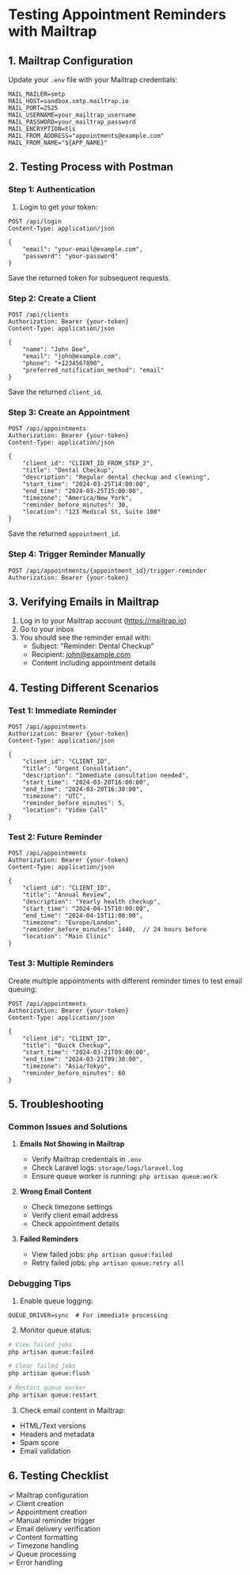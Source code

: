 # Testing Appointment Reminders with Mailtrap

## 1. Mailtrap Configuration

Update your `.env` file with your Mailtrap credentials:

```env
MAIL_MAILER=smtp
MAIL_HOST=sandbox.smtp.mailtrap.io
MAIL_PORT=2525
MAIL_USERNAME=your_mailtrap_username
MAIL_PASSWORD=your_mailtrap_password
MAIL_ENCRYPTION=tls
MAIL_FROM_ADDRESS="appointments@example.com"
MAIL_FROM_NAME="${APP_NAME}"
```

## 2. Testing Process with Postman

### Step 1: Authentication

1. Login to get your token:
```http
POST /api/login
Content-Type: application/json

{
    "email": "your-email@example.com",
    "password": "your-password"
}
```

Save the returned token for subsequent requests.

### Step 2: Create a Client

```http
POST /api/clients
Authorization: Bearer {your-token}
Content-Type: application/json

{
    "name": "John Doe",
    "email": "john@example.com",
    "phone": "+1234567890",
    "preferred_notification_method": "email"
}
```

Save the returned `client_id`.

### Step 3: Create an Appointment

```http
POST /api/appointments
Authorization: Bearer {your-token}
Content-Type: application/json

{
    "client_id": "CLIENT_ID_FROM_STEP_2",
    "title": "Dental Checkup",
    "description": "Regular dental checkup and cleaning",
    "start_time": "2024-03-25T14:00:00",
    "end_time": "2024-03-25T15:00:00",
    "timezone": "America/New_York",
    "reminder_before_minutes": 30,
    "location": "123 Medical St, Suite 100"
}
```

Save the returned `appointment_id`.

### Step 4: Trigger Reminder Manually

```http
POST /api/appointments/{appointment_id}/trigger-reminder
Authorization: Bearer {your-token}
```

## 3. Verifying Emails in Mailtrap

1. Log in to your Mailtrap account (https://mailtrap.io)
2. Go to your inbox
3. You should see the reminder email with:
   - Subject: "Reminder: Dental Checkup"
   - Recipient: john@example.com
   - Content including appointment details

## 4. Testing Different Scenarios

### Test 1: Immediate Reminder

```http
POST /api/appointments
Authorization: Bearer {your-token}
Content-Type: application/json

{
    "client_id": "CLIENT_ID",
    "title": "Urgent Consultation",
    "description": "Immediate consultation needed",
    "start_time": "2024-03-20T16:00:00",
    "end_time": "2024-03-20T16:30:00",
    "timezone": "UTC",
    "reminder_before_minutes": 5,
    "location": "Video Call"
}
```

### Test 2: Future Reminder

```http
POST /api/appointments
Authorization: Bearer {your-token}
Content-Type: application/json

{
    "client_id": "CLIENT_ID",
    "title": "Annual Review",
    "description": "Yearly health checkup",
    "start_time": "2024-04-15T10:00:00",
    "end_time": "2024-04-15T11:00:00",
    "timezone": "Europe/London",
    "reminder_before_minutes": 1440,  // 24 hours before
    "location": "Main Clinic"
}
```

### Test 3: Multiple Reminders

Create multiple appointments with different reminder times to test email queuing:

```http
POST /api/appointments
Authorization: Bearer {your-token}
Content-Type: application/json

{
    "client_id": "CLIENT_ID",
    "title": "Quick Checkup",
    "start_time": "2024-03-21T09:00:00",
    "end_time": "2024-03-21T09:30:00",
    "timezone": "Asia/Tokyo",
    "reminder_before_minutes": 60
}
```

## 5. Troubleshooting

### Common Issues and Solutions

1. **Emails Not Showing in Mailtrap**
   - Verify Mailtrap credentials in `.env`
   - Check Laravel logs: `storage/logs/laravel.log`
   - Ensure queue worker is running: `php artisan queue:work`

2. **Wrong Email Content**
   - Check timezone settings
   - Verify client email address
   - Check appointment details

3. **Failed Reminders**
   - View failed jobs: `php artisan queue:failed`
   - Retry failed jobs: `php artisan queue:retry all`

### Debugging Tips

1. Enable queue logging:
```env
QUEUE_DRIVER=sync  # For immediate processing
```

2. Monitor queue status:
```bash
# View failed jobs
php artisan queue:failed

# Clear failed jobs
php artisan queue:flush

# Restart queue worker
php artisan queue:restart
```

3. Check email content in Mailtrap:
- HTML/Text versions
- Headers and metadata
- Spam score
- Email validation

## 6. Testing Checklist

✓ Mailtrap configuration  
✓ Client creation  
✓ Appointment creation  
✓ Manual reminder trigger  
✓ Email delivery verification  
✓ Content formatting  
✓ Timezone handling  
✓ Queue processing  
✓ Error handling 